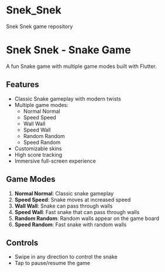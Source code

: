 # Snek_Snek
Snek Snek game repository
# Snek Snek - Snake Game

A fun Snake game with multiple game modes built with Flutter.

## Features

- Classic Snake gameplay with modern twists
- Multiple game modes:
  - Normal Normal
  - Speed Speed
  - Wall Wall
  - Speed Wall
  - Random Random
  - Speed Random
- Customizable skins
- High score tracking
- Immersive full-screen experience

## Game Modes

1. **Normal Normal**: Classic snake gameplay
2. **Speed Speed**: Snake moves at increased speed
3. **Wall Wall**: Snake can pass through walls
4. **Speed Wall**: Fast snake that can pass through walls
5. **Random Random**: Random walls appear on the game board
6. **Speed Random**: Fast snake with random walls

## Controls

- Swipe in any direction to control the snake
- Tap to pause/resume the game
